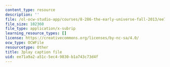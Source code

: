 ```yaml
---
content_type: resource
description: ''
file: /ol-ocw-studio-app/courses/8-286-the-early-universe-fall-2013/ee71a9a2a51c5ec49830b1a743c73d4f_wuPEmfon9lg.vtt
file_size: 102360
file_type: application/x-subrip
learning_resource_types: []
license: https://creativecommons.org/licenses/by-nc-sa/4.0/
ocw_type: OCWFile
resourcetype: Other
title: 3play caption file
uid: ee71a9a2-a51c-5ec4-9830-b1a743c73d4f
---
```

